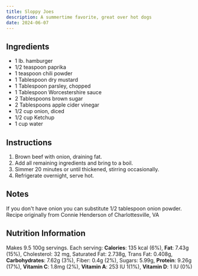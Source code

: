```yaml
---
title: Sloppy Joes
description: A summertime favorite, great over hot dogs
date: 2024-06-07
---
```

## Ingredients

- 1 lb. hamburger
- 1/2 teaspoon paprika
- 1 teaspoon chili powder
- 1 Tablespoon dry mustard
- 1 Tablespoon parsley, chopped
- 1 Tablespoon Worcestershire sauce
- 2 Tablespoons brown sugar
- 2 Tablespoons apple cider vinegar
- 1/2 cup onion, diced
- 1/2 cup Ketchup
- 1 cup water

## Instructions

1. Brown beef with onion, draining fat.
1. Add all remaining ingredients and bring to a boil.
1. Simmer 20 minutes or until thickened, stirring occasionally.
1. Refrigerate overnight, serve hot.

## Notes

If you don't have onion you can substitute 1/2 tablespoon onion powder.
Recipe originally from Connie Henderson of Charlottesville, VA

## Nutrition Information

Makes 9.5 100g servings. Each serving: **Calories**: 135 kcal (6%), **Fat**: 7.43g (15%), Cholesterol: 32 mg, Saturated Fat: 2.738g, Trans Fat: 0.408g, **Carbohydrates**: 7.62g (3%), Fiber: 0.4g (2%), Sugars: 5.99g, **Protein**: 9.26g (17%), **Vitamin C**: 1.8mg (2%), **Vitamin A**: 253 IU 1(1%), **Vitamin D**: 1 IU (0%)